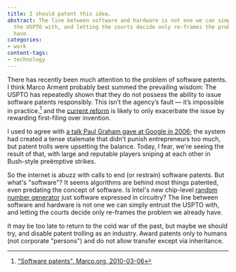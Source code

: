 ```yaml
---
title: I should patent this idea.
abstract: The line between software and hardware is not one we can simply entrust
  the USPTO with, and letting the courts decide only re-frames the problem we already
  have.
categories:
- work
content-tags:
- technology
---
```


There has recently been much attention to the problem of software patents.  I think Marco Arment probably best summed the prevailing wisdom: The USPTO has repeatedly shown that they do not possess the ability to issue software patents responsibly. This isn’t the agency’s fault — it’s impossible in practice.[^1] and the [current reform][2] is likely to only exacerbate the issue by rewarding first-filing over invention.

I used to agree with [a talk Paul Graham gave at Google in 2006][3]; the system had created a tense stalemate that didn't punish entrepreneurs too much, but patent trolls were upsetting the balance.  Today, I fear, we're seeing the result of that, with large and reputable players sniping at each other in Bush-style preëmptive strikes.

So the internet is abuzz with calls to end (or restrain) software patents.  But what's "software"?  It seems algorithms are behind most things patented, even predating the concept of software.  Is Intel's new chip-level [random number generator][4] just software expressed in circuitry?  The line between software and hardware is not one we can simply entrust the USPTO with, and letting the courts decide only re-frames the problem we already have.

It may be too late to return to the cold war of the past, but maybe we should try, and disable patent trolling as an industry.  Award patents only to humans (not corporate "persons") and do not allow transfer except via inheritance.

   [1]: http://www.marco.org/2010/03/06/software-patents
   [2]: http://online.wsj.com/article/SB10001424053111904537404576554633952918662.html
   [3]: http://www.paulgraham.com/softwarepatents.html
   [4]: http://spectrum.ieee.org/computing/hardware/behind-intels-new-randomnumber-generator/0


[^1]: ["Software patents", Marco.org, 2010-03-06][1]
